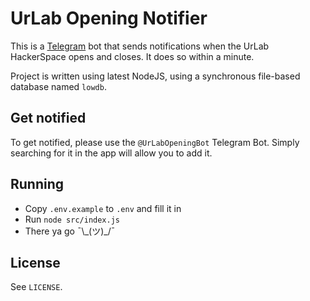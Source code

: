 # UrLab Opening Notifier

This is a [Telegram](https://telegram.org/) bot that sends notifications when the UrLab HackerSpace opens and closes. It does so within a minute.

Project is written using latest NodeJS, using a synchronous file-based database named `lowdb`.

## Get notified

To get notified, please use the `@UrLabOpeningBot` Telegram Bot. Simply searching for it in the app will allow you to add it.

## Running

-   Copy `.env.example` to `.env` and fill it in
-   Run `node src/index.js`
-   There ya go ¯\\\_(ツ)\_/¯

## License

See `LICENSE`.
